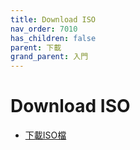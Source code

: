 ```yaml
---
title: Download ISO
nav_order: 7010
has_children: false
parent: 下載
grand_parent: 入門
---
```




# Download ISO


* [下載ISO檔](https://samwhelp.github.io/note-about-archcraft/read/start/download-iso.html)
